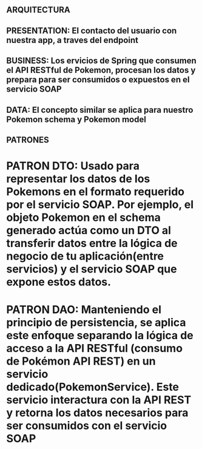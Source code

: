 ## ARQUITECTURA
## PRESENTATION: El contacto del usuario con nuestra app, a traves del endpoint
## BUSINESS: Los ervicios de Spring que consumen el API RESTful de Pokemon, procesan los datos y prepara para ser consumidos o expuestos en el servicio SOAP
## DATA: El concepto similar se aplica para nuestro Pokemon schema y Pokemon model

## PATRONES
# PATRON DTO: Usado para representar los datos de los Pokemons en el formato requerido por el servicio SOAP. Por ejemplo, el objeto Pokemon en el schema generado actúa como un DTO al transferir datos entre la lógica de negocio de tu aplicación(entre servicios) y el servicio SOAP que expone estos datos.
# PATRON DAO: Manteniendo el principio de persistencia, se aplica este enfoque separando la lógica de acceso a la API RESTful (consumo de Pokémon API REST) en un servicio dedicado(PokemonService). Este servicio interactura con la API REST y retorna los datos necesarios para ser consumidos con el servicio SOAP
